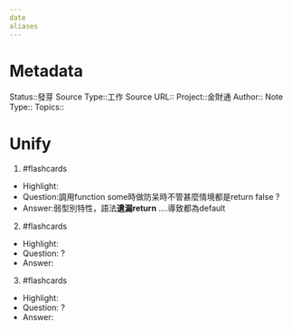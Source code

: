 ```yaml
---
date
aliases
---
```

# Metadata
Status::發芽
Source Type::工作
Source URL::
Project::金財通
Author::
Note Type::
Topics::

# Unify




1. #flashcards 
- Highlight:
- Question:調用function some時做防呆時不管甚麼情境都是return false
?
- Answer:弱型別特性，語法**遺漏return** ....導致都為default

2. #flashcards 
- Highlight:
- Question:
?
- Answer:

3. #flashcards 
- Highlight:
- Question:
?
- Answer: